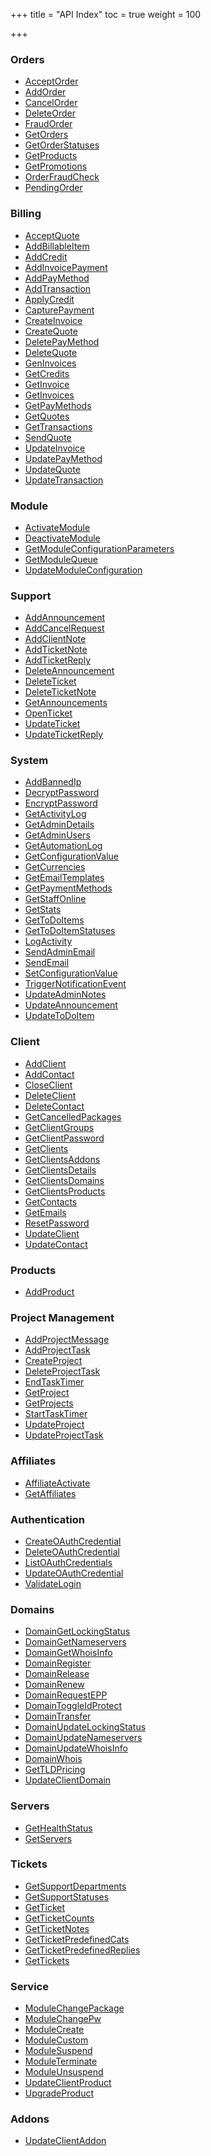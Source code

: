 +++
title = "API Index"
toc = true
weight = 100

+++

<div class="row"><div class="col-sm-6">
<h3>Orders</h3>

<ul><li> <a href="/api-reference/acceptorder/">AcceptOrder</a>
<li> <a href="/api-reference/addorder/">AddOrder</a>
<li> <a href="/api-reference/cancelorder/">CancelOrder</a>
<li> <a href="/api-reference/deleteorder/">DeleteOrder</a>
<li> <a href="/api-reference/fraudorder/">FraudOrder</a>
<li> <a href="/api-reference/getorders/">GetOrders</a>
<li> <a href="/api-reference/getorderstatuses/">GetOrderStatuses</a>
<li> <a href="/api-reference/getproducts/">GetProducts</a>
<li> <a href="/api-reference/getpromotions/">GetPromotions</a>
<li> <a href="/api-reference/orderfraudcheck/">OrderFraudCheck</a>
<li> <a href="/api-reference/pendingorder/">PendingOrder</a>
</ul>
<h3>Billing</h3>

<ul><li> <a href="/api-reference/acceptquote/">AcceptQuote</a>
<li> <a href="/api-reference/addbillableitem/">AddBillableItem</a>
<li> <a href="/api-reference/addcredit/">AddCredit</a>
<li> <a href="/api-reference/addinvoicepayment/">AddInvoicePayment</a>
<li> <a href="/api-reference/addpaymethod/">AddPayMethod</a>
<li> <a href="/api-reference/addtransaction/">AddTransaction</a>
<li> <a href="/api-reference/applycredit/">ApplyCredit</a>
<li> <a href="/api-reference/capturepayment/">CapturePayment</a>
<li> <a href="/api-reference/createinvoice/">CreateInvoice</a>
<li> <a href="/api-reference/createquote/">CreateQuote</a>
<li> <a href="/api-reference/deletepaymethod/">DeletePayMethod</a>
<li> <a href="/api-reference/deletequote/">DeleteQuote</a>
<li> <a href="/api-reference/geninvoices/">GenInvoices</a>
<li> <a href="/api-reference/getcredits/">GetCredits</a>
<li> <a href="/api-reference/getinvoice/">GetInvoice</a>
<li> <a href="/api-reference/getinvoices/">GetInvoices</a>
<li> <a href="/api-reference/getpaymethods/">GetPayMethods</a>
<li> <a href="/api-reference/getquotes/">GetQuotes</a>
<li> <a href="/api-reference/gettransactions/">GetTransactions</a>
<li> <a href="/api-reference/sendquote/">SendQuote</a>
<li> <a href="/api-reference/updateinvoice/">UpdateInvoice</a>
<li> <a href="/api-reference/updatepaymethod/">UpdatePayMethod</a>
<li> <a href="/api-reference/updatequote/">UpdateQuote</a>
<li> <a href="/api-reference/updatetransaction/">UpdateTransaction</a>
</ul>
<h3>Module</h3>

<ul><li> <a href="/api-reference/activatemodule/">ActivateModule</a>
<li> <a href="/api-reference/deactivatemodule/">DeactivateModule</a>
<li> <a href="/api-reference/getmoduleconfigurationparameters/">GetModuleConfigurationParameters</a>
<li> <a href="/api-reference/getmodulequeue/">GetModuleQueue</a>
<li> <a href="/api-reference/updatemoduleconfiguration/">UpdateModuleConfiguration</a>
</ul>
<h3>Support</h3>

<ul><li> <a href="/api-reference/addannouncement/">AddAnnouncement</a>
<li> <a href="/api-reference/addcancelrequest/">AddCancelRequest</a>
<li> <a href="/api-reference/addclientnote/">AddClientNote</a>
<li> <a href="/api-reference/addticketnote/">AddTicketNote</a>
<li> <a href="/api-reference/addticketreply/">AddTicketReply</a>
<li> <a href="/api-reference/deleteannouncement/">DeleteAnnouncement</a>
<li> <a href="/api-reference/deleteticket/">DeleteTicket</a>
<li> <a href="/api-reference/deleteticketnote/">DeleteTicketNote</a>
<li> <a href="/api-reference/getannouncements/">GetAnnouncements</a>
<li> <a href="/api-reference/openticket/">OpenTicket</a>
<li> <a href="/api-reference/updateticket/">UpdateTicket</a>
<li> <a href="/api-reference/updateticketreply/">UpdateTicketReply</a>
</ul>
<h3>System</h3>

<ul><li> <a href="/api-reference/addbannedip/">AddBannedIp</a>
<li> <a href="/api-reference/decryptpassword/">DecryptPassword</a>
<li> <a href="/api-reference/encryptpassword/">EncryptPassword</a>
<li> <a href="/api-reference/getactivitylog/">GetActivityLog</a>
<li> <a href="/api-reference/getadmindetails/">GetAdminDetails</a>
<li> <a href="/api-reference/getadminusers/">GetAdminUsers</a>
<li> <a href="/api-reference/getautomationlog/">GetAutomationLog</a>
<li> <a href="/api-reference/getconfigurationvalue/">GetConfigurationValue</a>
<li> <a href="/api-reference/getcurrencies/">GetCurrencies</a>
<li> <a href="/api-reference/getemailtemplates/">GetEmailTemplates</a>
<li> <a href="/api-reference/getpaymentmethods/">GetPaymentMethods</a>
<li> <a href="/api-reference/getstaffonline/">GetStaffOnline</a>
<li> <a href="/api-reference/getstats/">GetStats</a>
<li> <a href="/api-reference/gettodoitems/">GetToDoItems</a>
<li> <a href="/api-reference/gettodoitemstatuses/">GetToDoItemStatuses</a>
<li> <a href="/api-reference/logactivity/">LogActivity</a>
<li> <a href="/api-reference/sendadminemail/">SendAdminEmail</a>
<li> <a href="/api-reference/sendemail/">SendEmail</a>
<li> <a href="/api-reference/setconfigurationvalue/">SetConfigurationValue</a>
<li> <a href="/api-reference/triggernotificationevent/">TriggerNotificationEvent</a>
<li> <a href="/api-reference/updateadminnotes/">UpdateAdminNotes</a>
<li> <a href="/api-reference/updateannouncement/">UpdateAnnouncement</a>
<li> <a href="/api-reference/updatetodoitem/">UpdateToDoItem</a>
</ul>
<h3>Client</h3>

<ul><li> <a href="/api-reference/addclient/">AddClient</a>
<li> <a href="/api-reference/addcontact/">AddContact</a>
<li> <a href="/api-reference/closeclient/">CloseClient</a>
<li> <a href="/api-reference/deleteclient/">DeleteClient</a>
<li> <a href="/api-reference/deletecontact/">DeleteContact</a>
<li> <a href="/api-reference/getcancelledpackages/">GetCancelledPackages</a>
<li> <a href="/api-reference/getclientgroups/">GetClientGroups</a>
<li> <a href="/api-reference/getclientpassword/">GetClientPassword</a>
<li> <a href="/api-reference/getclients/">GetClients</a>
<li> <a href="/api-reference/getclientsaddons/">GetClientsAddons</a>
<li> <a href="/api-reference/getclientsdetails/">GetClientsDetails</a>
<li> <a href="/api-reference/getclientsdomains/">GetClientsDomains</a>
<li> <a href="/api-reference/getclientsproducts/">GetClientsProducts</a>
<li> <a href="/api-reference/getcontacts/">GetContacts</a>
<li> <a href="/api-reference/getemails/">GetEmails</a>
<li> <a href="/api-reference/resetpassword/">ResetPassword</a>
<li> <a href="/api-reference/updateclient/">UpdateClient</a>
<li> <a href="/api-reference/updatecontact/">UpdateContact</a>
</ul>
<h3>Products</h3>

<ul><li> <a href="/api-reference/addproduct/">AddProduct</a>
</ul>
<h3>Project Management</h3>

<ul><li> <a href="/api-reference/addprojectmessage/">AddProjectMessage</a>
<li> <a href="/api-reference/addprojecttask/">AddProjectTask</a>
<li> <a href="/api-reference/createproject/">CreateProject</a>
<li> <a href="/api-reference/deleteprojecttask/">DeleteProjectTask</a>
<li> <a href="/api-reference/endtasktimer/">EndTaskTimer</a>
<li> <a href="/api-reference/getproject/">GetProject</a>
<li> <a href="/api-reference/getprojects/">GetProjects</a>
<li> <a href="/api-reference/starttasktimer/">StartTaskTimer</a>
<li> <a href="/api-reference/updateproject/">UpdateProject</a>
<li> <a href="/api-reference/updateprojecttask/">UpdateProjectTask</a>
</ul>
</div><div class="col-sm-6"><h3>Affiliates</h3>

<ul><li> <a href="/api-reference/affiliateactivate/">AffiliateActivate</a>
<li> <a href="/api-reference/getaffiliates/">GetAffiliates</a>
</ul>
<h3>Authentication</h3>

<ul><li> <a href="/api-reference/createoauthcredential/">CreateOAuthCredential</a>
<li> <a href="/api-reference/deleteoauthcredential/">DeleteOAuthCredential</a>
<li> <a href="/api-reference/listoauthcredentials/">ListOAuthCredentials</a>
<li> <a href="/api-reference/updateoauthcredential/">UpdateOAuthCredential</a>
<li> <a href="/api-reference/validatelogin/">ValidateLogin</a>
</ul>
<h3>Domains</h3>

<ul><li> <a href="/api-reference/domaingetlockingstatus/">DomainGetLockingStatus</a>
<li> <a href="/api-reference/domaingetnameservers/">DomainGetNameservers</a>
<li> <a href="/api-reference/domaingetwhoisinfo/">DomainGetWhoisInfo</a>
<li> <a href="/api-reference/domainregister/">DomainRegister</a>
<li> <a href="/api-reference/domainrelease/">DomainRelease</a>
<li> <a href="/api-reference/domainrenew/">DomainRenew</a>
<li> <a href="/api-reference/domainrequestepp/">DomainRequestEPP</a>
<li> <a href="/api-reference/domaintoggleidprotect/">DomainToggleIdProtect</a>
<li> <a href="/api-reference/domaintransfer/">DomainTransfer</a>
<li> <a href="/api-reference/domainupdatelockingstatus/">DomainUpdateLockingStatus</a>
<li> <a href="/api-reference/domainupdatenameservers/">DomainUpdateNameservers</a>
<li> <a href="/api-reference/domainupdatewhoisinfo/">DomainUpdateWhoisInfo</a>
<li> <a href="/api-reference/domainwhois/">DomainWhois</a>
<li> <a href="/api-reference/gettldpricing/">GetTLDPricing</a>
<li> <a href="/api-reference/updateclientdomain/">UpdateClientDomain</a>
</ul>
<h3>Servers</h3>

<ul><li> <a href="/api-reference/gethealthstatus/">GetHealthStatus</a>
<li> <a href="/api-reference/getservers/">GetServers</a>
</ul>
<h3>Tickets</h3>

<ul><li> <a href="/api-reference/getsupportdepartments/">GetSupportDepartments</a>
<li> <a href="/api-reference/getsupportstatuses/">GetSupportStatuses</a>
<li> <a href="/api-reference/getticket/">GetTicket</a>
<li> <a href="/api-reference/getticketcounts/">GetTicketCounts</a>
<li> <a href="/api-reference/getticketnotes/">GetTicketNotes</a>
<li> <a href="/api-reference/getticketpredefinedcats/">GetTicketPredefinedCats</a>
<li> <a href="/api-reference/getticketpredefinedreplies/">GetTicketPredefinedReplies</a>
<li> <a href="/api-reference/gettickets/">GetTickets</a>
</ul>
<h3>Service</h3>

<ul><li> <a href="/api-reference/modulechangepackage/">ModuleChangePackage</a>
<li> <a href="/api-reference/modulechangepw/">ModuleChangePw</a>
<li> <a href="/api-reference/modulecreate/">ModuleCreate</a>
<li> <a href="/api-reference/modulecustom/">ModuleCustom</a>
<li> <a href="/api-reference/modulesuspend/">ModuleSuspend</a>
<li> <a href="/api-reference/moduleterminate/">ModuleTerminate</a>
<li> <a href="/api-reference/moduleunsuspend/">ModuleUnsuspend</a>
<li> <a href="/api-reference/updateclientproduct/">UpdateClientProduct</a>
<li> <a href="/api-reference/upgradeproduct/">UpgradeProduct</a>
</ul>
<h3>Addons</h3>

<ul><li> <a href="/api-reference/updateclientaddon/">UpdateClientAddon</a>
</ul>
</div></div>